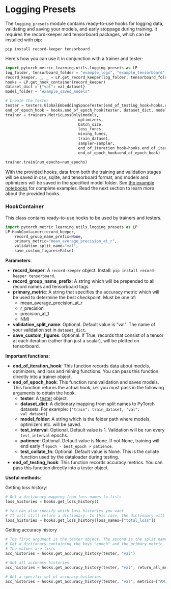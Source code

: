# Logging Presets
The ```logging_presets``` module contains ready-to-use hooks for logging data, validating and saving your models, and early stoppage during training. It requires the record-keeper and tensorboard packages, which can be installed with pip:

```pip install record-keeper tensorboard```

Here's how you can use it in conjunction with a trainer and tester:
```python
import pytorch_metric_learning.utils.logging_presets as LP
log_folder, tensorboard_folder = "example_logs", "example_tensorboard"
record_keeper, _, _ = LP.get_record_keeper(log_folder, tensorboard_folder)
hooks = LP.get_hook_container(record_keeper)
dataset_dict = {"val": val_dataset}
model_folder = "example_saved_models"

# Create the tester
tester = testers.GlobalEmbeddingSpaceTester(end_of_testing_hook=hooks.end_of_testing_hook)
end_of_epoch_hook = hooks.end_of_epoch_hook(tester, dataset_dict, model_folder)
trainer = trainers.MetricLossOnly(models,
								optimizers,
								batch_size,
								loss_funcs,
								mining_funcs,
								train_dataset,
								sampler=sampler,
								end_of_iteration_hook=hooks.end_of_iteration_hook,
								end_of_epoch_hook=end_of_epoch_hook)

trainer.train(num_epochs=num_epochs)
```
With the provided hooks, data from both the training and validation stages will be saved in csv, sqlite, and tensorboard format, and models and optimizers will be saved in the specified model folder. See [the example notebooks](https://github.com/KevinMusgrave/pytorch-metric-learning/tree/master/examples) for complete examples. Read the next section to learn more about the provided hooks.

### HookContainer
This class contains ready-to-use hooks to be used by trainers and testers.

```python
import pytorch_metric_learning.utils.logging_presets as LP
LP.HookContainer(record_keeper, 
	record_group_name_prefix=None, 
	primary_metric="mean_average_precision_at_r", 
	validation_split_name="val",
	save_custom_figures=False)
```

**Parameters**:

* **record_keeper**: A ```record-keeper``` object. Install: ```pip install record-keeper tensorboard```.
* **record_group_name_prefix**: A string which will be prepended to all record names and tensorboard tags.
* **primary_metric**: A string that specifies the accuracy metric which will be used to determine the best checkpoint. Must be one of:
    * mean_average_precision_at_r
	* r_precision
	* precision_at_1
	* NMI
* **validation_split_name**: Optional. Default value is "val". The name of your validation set in ```dataset_dict```.
* **save_custom_figures**: Optional. If True, records that consist of a tensor at each iteration (rather than just a scalar), will be plotted on tensorboard.

**Important functions**:

* **end_of_iteration_hook**: This function records data about models, optimizers, and loss and mining functions. You can pass this function directly into a trainer object.
* **end_of_epoch_hook**: This function runs validation and saves models. This function returns the actual hook, i.e. you must pass in the following arguments to obtain the hook.
	* **tester**: A [tester](testers.md) object.
	* **dataset_dict**: A dictionary mapping from split names to PyTorch datasets. For example: ```{"train": train_dataset, "val": val_dataset}```
	* **model_folder**: A string which is the folder path where models, optimizers etc. will be saved. 
	* **test_interval**: Optional. Default value is 1. Validation will be run every ```test_interval``` epochs.
	* **patience**: Optional. Default value is None. If not None, training will end early if ```epoch - best_epoch > patience```.
	* **test_collate_fn**: Optional. Default value is None. This is the collate function used by the dataloader during testing. 
* **end_of_testing_hook**: This function records accuracy metrics. You can pass this function directly into a tester object.

**Useful methods**:

Getting loss history:
```python
# Get a dictionary mapping from loss names to lists
loss_histories = hooks.get_loss_history() 

# You can also specify which loss histories you want
# It will still return a dictionary. In this case, the dictionary will contain only "total_loss"
loss_histories = hooks.get_loss_history(loss_names=["total_loss"])
```

Getting accuracy history
```python
# The first argument is the tester object. The second is the split name.
# Get a dictionary containing the keys "epoch" and the primary metric
# The values are lists
acc_histories = hooks.get_accuracy_history(tester, "val")

# Get all accuracy histories
acc_histories = hooks.get_accuracy_history(tester, "val", return_all_metrics=True)

# Get a specific set of accuracy histories
acc_histories = hooks.get_accuracy_history(tester, "val", metrics=["AMI", "NMI"])
``` 
